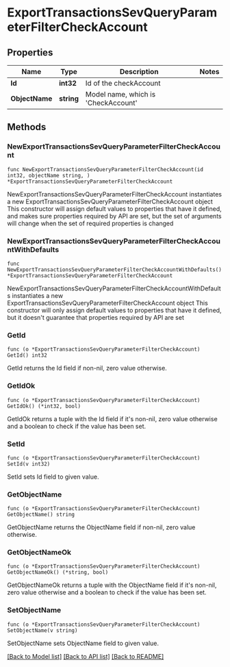 # ExportTransactionsSevQueryParameterFilterCheckAccount

## Properties

Name | Type | Description | Notes
------------ | ------------- | ------------- | -------------
**Id** | **int32** | Id of the checkAccount | 
**ObjectName** | **string** | Model name, which is &#39;CheckAccount&#39; | 

## Methods

### NewExportTransactionsSevQueryParameterFilterCheckAccount

`func NewExportTransactionsSevQueryParameterFilterCheckAccount(id int32, objectName string, ) *ExportTransactionsSevQueryParameterFilterCheckAccount`

NewExportTransactionsSevQueryParameterFilterCheckAccount instantiates a new ExportTransactionsSevQueryParameterFilterCheckAccount object
This constructor will assign default values to properties that have it defined,
and makes sure properties required by API are set, but the set of arguments
will change when the set of required properties is changed

### NewExportTransactionsSevQueryParameterFilterCheckAccountWithDefaults

`func NewExportTransactionsSevQueryParameterFilterCheckAccountWithDefaults() *ExportTransactionsSevQueryParameterFilterCheckAccount`

NewExportTransactionsSevQueryParameterFilterCheckAccountWithDefaults instantiates a new ExportTransactionsSevQueryParameterFilterCheckAccount object
This constructor will only assign default values to properties that have it defined,
but it doesn't guarantee that properties required by API are set

### GetId

`func (o *ExportTransactionsSevQueryParameterFilterCheckAccount) GetId() int32`

GetId returns the Id field if non-nil, zero value otherwise.

### GetIdOk

`func (o *ExportTransactionsSevQueryParameterFilterCheckAccount) GetIdOk() (*int32, bool)`

GetIdOk returns a tuple with the Id field if it's non-nil, zero value otherwise
and a boolean to check if the value has been set.

### SetId

`func (o *ExportTransactionsSevQueryParameterFilterCheckAccount) SetId(v int32)`

SetId sets Id field to given value.


### GetObjectName

`func (o *ExportTransactionsSevQueryParameterFilterCheckAccount) GetObjectName() string`

GetObjectName returns the ObjectName field if non-nil, zero value otherwise.

### GetObjectNameOk

`func (o *ExportTransactionsSevQueryParameterFilterCheckAccount) GetObjectNameOk() (*string, bool)`

GetObjectNameOk returns a tuple with the ObjectName field if it's non-nil, zero value otherwise
and a boolean to check if the value has been set.

### SetObjectName

`func (o *ExportTransactionsSevQueryParameterFilterCheckAccount) SetObjectName(v string)`

SetObjectName sets ObjectName field to given value.



[[Back to Model list]](../README.md#documentation-for-models) [[Back to API list]](../README.md#documentation-for-api-endpoints) [[Back to README]](../README.md)


